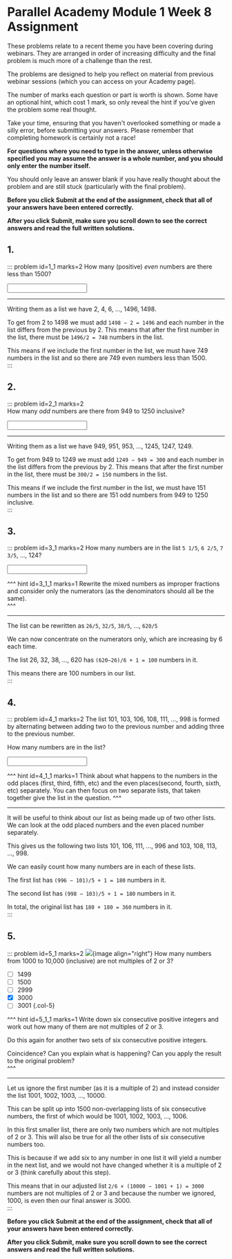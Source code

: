 # Parallel Academy Module 1 Week 8 Assignment

These problems relate to a recent theme you have been covering during webinars. They are arranged in order of increasing difficulty and the final problem is much more of a challenge than the rest.  

The problems are designed to help you reflect on material from previous webinar sessions (which you can access on your Academy page).  

The number of marks each question or part is worth is shown. Some have an optional hint, which cost 1 mark, so only reveal the hint if you’ve given the problem some real thought.   

Take your time, ensuring that you haven't overlooked something or made a silly error, before submitting your answers. Please remember that completing homework is certainly not a race!  

**For questions where you need to type in the answer, unless otherwise specified you may assume the answer is a whole number, and you should only enter the number itself.**  

You should only leave an answer blank if you have really thought about the problem and are still stuck (particularly with the final problem).  

**Before you click Submit at the end of the assignment, check that all of your answers have been entered correctly.** 
  
**After you click Submit, make sure you scroll down to see the correct answers and read the full written solutions.** 


## 1.
::: problem id=1_1 marks=2
How many (positive) _even_ numbers are there less than 1500?  

<input type="number" solution="749"/>  

---

Writing them as a list we have 2, 4, 6, ..., 1496, 1498.  

To get from 2 to 1498 we must add `1498 − 2 = 1496` and each number in the list differs from the previous by 2. This means that after the first number in the list, there must be `1496/2 = 748` numbers in the list.  

This means if we include the first number in the list, we must have 749 numbers in the list and so there are 749 even numbers less than 1500.  
:::


## 2.
::: problem id=2_1 marks=2  
How many _odd_ numbers are there from 949 to 1250 inclusive?       
 
<input type="number" solution="151"/>

---

Writing them as a list we have 949, 951, 953, ...,  1245, 1247, 1249.  

To get from 949 to 1249 we must add `1249 − 949 = 300` and each number in the list differs from the previous by 2. This means that after the first number in the list, there must be `300/2 = 150` numbers in the list.  

This means if we include the first number in the list, we must have 151 numbers in the list and so there are 151 odd numbers from 949 to 1250 inclusive.  
:::


## 3.
::: problem id=3_1 marks=2
How many numbers are in the list `5 1/5`, `6 2/5`, `7 3/5`, ..., 124?  

<input type="number" solution="100"/>  

^^^ hint id=3_1_1 marks=1
Rewrite the mixed numbers as improper fractions and consider only the numerators (as the denominators should all be the same).  
^^^

---

The list can be rewritten as `26/5`, `32/5`, `38/5`, ..., `620/5`  

We can now concentrate on the numerators only, which are increasing by 6 each time.  

The list 26, 32, 38, ..., 620 has `(620−26)/6 + 1 = 100` numbers in it.  

This means there are 100 numbers in our list.  
:::


## 4.
::: problem id=4_1 marks=2
The list 101, 103, 106, 108, 111, ..., 998 is formed by alternating between adding two to the previous number and adding three to the previous number.  

How many numbers are in the list?   
  
<input type="number" solution="360"/> 

^^^ hint id=4_1_1 marks=1
Think about what happens to the numbers in the odd places (first, third, fifth, etc) and the even places(second, fourth, sixth, etc) separately. You can then focus on two separate lists, that taken together give the list in the question.
^^^

---

It will be useful to think about our list as being made up of two other lists. We can look at the odd placed numbers and the even placed number separately.  

This gives us the following two lists 101, 106, 111, ..., 996 and 103, 108, 113, ..., 998.  

We can easily count how many numbers are in each of these lists.  

The first list has `(996 − 101)/5 + 1 = 180` numbers in it.  

The second list has `(998 − 103)/5 + 1 = 180` numbers in it.  

In total, the original list has `180 + 180 = 360` numbers in it.  
:::


## 5.
::: problem id=5_1 marks=2
![](/resources/academy-4-week-2/4-skull.png){image align="right"} 
How many numbers from 1000 to 10,000 (inclusive) are not multiples of 2 or 3?  

* [ ] 1499
* [ ] 1500
* [ ] 2999
* [x] 3000
* [ ] 3001
{.col-5}

^^^ hint id=5_1_1 marks=1
Write down six consecutive positive integers and work out how many of them are not multiples of 2 or 3.  

Do this again for another two sets of six consecutive positive integers.  

Coincidence? Can you explain what is happening? Can you apply the result to the original problem?  
^^^

---

Let us ignore the first number (as it is a multiple of 2) and instead consider the list 1001, 1002, 1003, ..., 10000.  

This can be split up into 1500 non-overlapping lists of six consecutive numbers, the first of which would be 1001, 1002, 1003, ..., 1006.  

In this first smaller list, there are only two numbers which are not multiples of 2 or 3. This will also be true for all the other lists of six consecutive numbers too.  

This is because if we add six to any number in one list it will yield a number in the next list, and we would not have changed whether it is a multiple of 2 or 3 (think carefully about this step).  

This means that in our adjusted list `2/6 × (10000 − 1001 + 1) = 3000` numbers are not multiples of 2 or 3 and because the number we ignored, 1000, is even then our final answer is 3000.  
:::  

**Before you click Submit at the end of the assignment, check that all of your answers have been entered correctly.** 
  
**After you click Submit, make sure you scroll down to see the correct answers and read the full written solutions.**  